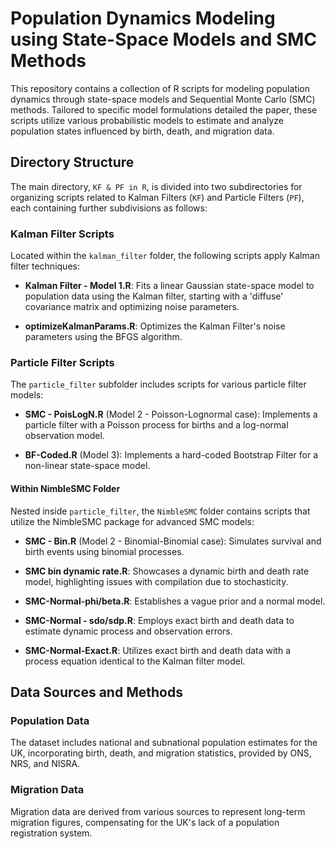 # Population Dynamics Modeling using State-Space Models and SMC Methods

This repository contains a collection of R scripts for modeling population dynamics through state-space models and Sequential Monte Carlo (SMC) methods. Tailored to specific model formulations detailed the paper, these scripts utilize various probabilistic models to estimate and analyze population states influenced by birth, death, and migration data.

## Directory Structure

The main directory, `KF & PF in R`, is divided into two subdirectories for organizing scripts related to Kalman Filters (`KF`) and Particle Filters (`PF`), each containing further subdivisions as follows:

### Kalman Filter Scripts
Located within the `kalman_filter` folder, the following scripts apply Kalman filter techniques:

- **Kalman Filter - Model 1.R**: Fits a linear Gaussian state-space model to population data using the Kalman filter, starting with a 'diffuse' covariance matrix and optimizing noise parameters.

- **optimizeKalmanParams.R**: Optimizes the Kalman Filter's noise parameters using the BFGS algorithm.

### Particle Filter Scripts
The `particle_filter` subfolder includes scripts for various particle filter models:

- **SMC - PoisLogN.R** (Model 2 - Poisson-Lognormal case): Implements a particle filter with a Poisson process for births and a log-normal observation model.

- **BF-Coded.R** (Model 3): Implements a hard-coded Bootstrap Filter for a non-linear state-space model.

#### Within NimbleSMC Folder
Nested inside `particle_filter`, the `NimbleSMC` folder contains scripts that utilize the NimbleSMC package for advanced SMC models:

- **SMC - Bin.R** (Model 2 - Binomial-Binomial case): Simulates survival and birth events using binomial processes.

- **SMC bin dynamic rate.R**: Showcases a dynamic birth and death rate model, highlighting issues with compilation due to stochasticity.

- **SMC-Normal-phi/beta.R**: Establishes a vague prior and a normal model.

- **SMC-Normal - sdo/sdp.R**: Employs exact birth and death data to estimate dynamic process and observation errors.

- **SMC-Normal-Exact.R**: Utilizes exact birth and death data with a process equation identical to the Kalman filter model.

## Data Sources and Methods

### Population Data
The dataset includes national and subnational population estimates for the UK, incorporating birth, death, and migration statistics, provided by ONS, NRS, and NISRA.

### Migration Data
Migration data are derived from various sources to represent long-term migration figures, compensating for the UK's lack of a population registration system.
